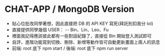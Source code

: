 # CHAT-APP / MongoDB Version

- 貼心位批改同學著想，因此直接把 DB 的 API KEY 寫死(拜託別扣我分 lol)
- 直接提供同學幾個 USER：
  -- Bin、Lin、Leo、Fu
- 裡面我記得應該彼此都有一些對話紀錄了，直接從 Bin 開始登入測試即可
- 自評，進階功能寫到切換、刪除、新增等動作皆可自動更新畫面上兩人的訊息
- 前端: root 底下 npm start / 後端: root 底下 npm run server

